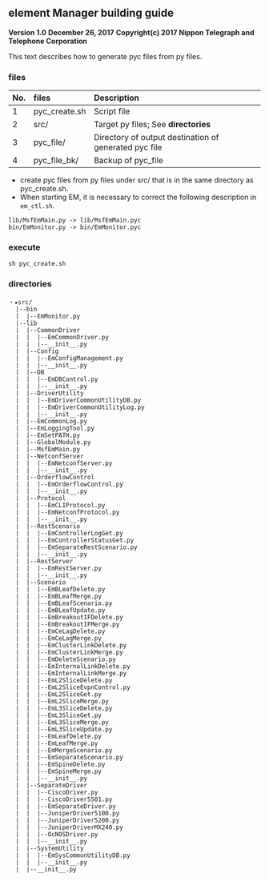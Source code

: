 ## element Manager building guide

**Version 1.0**
**December 26, 2017**
**Copyright(c) 2017 Nippon Telegraph and Telephone Corporation**

This text describes how to generate pyc files from py files.

### files

|No.|files|Description|
|:----|:----|:----|
|1|pyc_create.sh|Script file|
|2|src/|Target py files; See **directories**|
|3|pyc_file/|Directory of output destination of generated pyc file|
|4|pyc_file_bk/|Backup of pyc_file|

- create pyc files from py files under src/ that is in the same directory as pyc_create.sh.
- When starting EM, it is necessary to correct the following description in `em_ctl.sh`.

~~~console
lib/MsfEmMain.py -> lib/MsfEmMain.pyc
bin/EmMonitor.py -> bin/EmMonitor.pyc
~~~

### execute
~~~console
sh pyc_create.sh
~~~

### directories
```
・★src/
  |--bin
  |  |--EmMonitor.py
  |--lib
  |  |--CommonDriver
  |  |  |--EmCommonDriver.py
  |  |  |--__init__.py
  |  |--Config
  |  |  |--EmConfigManagement.py
  |  |  |--__init__.py
  |  |--DB
  |  |  |--EmDBControl.py
  |  |  |--__init__.py
  |  |--DriverUtility
  |  |  |--EmDriverCommonUtilityDB.py
  |  |  |--EmDriverCommonUtilityLog.py
  |  |  |--__init__.py
  |  |--EmCommonLog.py
  |  |--EmLoggingTool.py
  |  |--EmSetPATH.py
  |  |--GlobalModule.py
  |  |--MsfEmMain.py
  |  |--NetconfServer
  |  |  |--EmNetconfServer.py
  |  |  |--__init__.py
  |  |--OrderflowControl
  |  |  |--EmOrderflowControl.py
  |  |  |--__init__.py
  |  |--Protocol
  |  |  |--EmCLIProtocol.py
  |  |  |--EmNetconfProtocol.py
  |  |  |--__init__.py
  |  |--RestScenario
  |  |  |--EmControllerLogGet.py
  |  |  |--EmControllerStatusGet.py
  |  |  |--EmSeparateRestScenario.py
  |  |  |--__init__.py
  |  |--RestServer
  |  |  |--EmRestServer.py
  |  |  |--__init__.py
  |  |--Scenario
  |  |  |--EmBLeafDelete.py
  |  |  |--EmBLeafMerge.py
  |  |  |--EmBLeafScenario.py
  |  |  |--EmBLeafUpdate.py
  |  |  |--EmBreakoutIFDelete.py
  |  |  |--EmBreakoutIFMerge.py
  |  |  |--EmCeLagDelete.py
  |  |  |--EmCeLagMerge.py
  |  |  |--EmClusterLinkDelete.py
  |  |  |--EmClusterLinkMerge.py
  |  |  |--EmDeleteScenario.py
  |  |  |--EmInternalLinkDelete.py
  |  |  |--EmInternalLinkMerge.py
  |  |  |--EmL2SliceDelete.py
  |  |  |--EmL2SliceEvpnControl.py
  |  |  |--EmL2SliceGet.py
  |  |  |--EmL2SliceMerge.py
  |  |  |--EmL3SliceDelete.py
  |  |  |--EmL3SliceGet.py
  |  |  |--EmL3SliceMerge.py
  |  |  |--EmL3SliceUpdate.py
  |  |  |--EmLeafDelete.py
  |  |  |--EmLeafMerge.py
  |  |  |--EmMergeScenario.py
  |  |  |--EmSeparateScenario.py
  |  |  |--EmSpineDelete.py
  |  |  |--EmSpineMerge.py
  |  |  |--__init__.py
  |  |--SeparateDriver
  |  |  |--CiscoDriver.py
  |  |  |--CiscoDriver5501.py
  |  |  |--EmSeparateDriver.py
  |  |  |--JuniperDriver5100.py
  |  |  |--JuniperDriver5200.py
  |  |  |--JuniperDriverMX240.py
  |  |  |--OcNOSDriver.py
  |  |  |--__init__.py
  |  |--SystemUtility
  |  |  |--EmSysCommonUtilityDB.py
  |  |  |--__init__.py
  |  |--__init__.py
```
